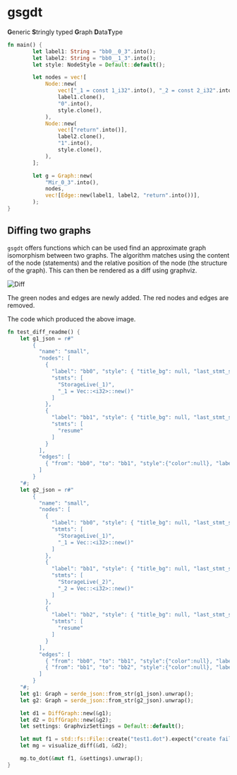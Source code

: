 # gsgdt

**G**eneric **S**tringly typed **G**raph **D**ata**T**ype

```rust
fn main() {
        let label1: String = "bb0__0_3".into();
        let label2: String = "bb0__1_3".into();
        let style: NodeStyle = Default::default();

        let nodes = vec![
            Node::new(
                vec!["_1 = const 1_i32".into(), "_2 = const 2_i32".into()],
                label1.clone(),
                "0".into(),
                style.clone(),
            ),
            Node::new(
                vec!["return".into()],
                label2.clone(),
                "1".into(),
                style.clone(),
            ),
        ];

        let g = Graph::new(
            "Mir_0_3".into(),
            nodes,
            vec![Edge::new(label1, label2, "return".into())],
        );
}
```

## Diffing two graphs

`gsgdt` offers functions which can be used find an approximate graph isomorphism
between two graphs. The algorithm matches using the content of the node (statements)
and the relative position of the node (the structure of the graph). This can then be rendered as a diff using graphviz.

![Diff](https://i.imgur.com/jLObxBs.png)

The green nodes and edges are newly added. The red nodes and edges are removed.

The code which produced the above image.
```rust
fn test_diff_readme() {
    let g1_json = r#"
        {
          "name": "small",
          "nodes": [
            {
              "label": "bb0", "style": { "title_bg": null, "last_stmt_sep": false }, "title": "bb0",
              "stmts": [
                "StorageLive(_1)",
                "_1 = Vec::<i32>::new()"
              ]
            },
            {
              "label": "bb1", "style": { "title_bg": null, "last_stmt_sep": false }, "title": "bb1",
              "stmts": [
                "resume"
              ]
            }
          ],
          "edges": [
            { "from": "bb0", "to": "bb1", "style":{"color":null}, "label": "return" }
          ]
        }
    "#;
    let g2_json = r#"
        {
          "name": "small",
          "nodes": [
            {
              "label": "bb0", "style": { "title_bg": null, "last_stmt_sep": false }, "title": "bb0",
              "stmts": [
                "StorageLive(_1)",
                "_1 = Vec::<i32>::new()"
              ]
            },
            {
              "label": "bb1", "style": { "title_bg": null, "last_stmt_sep": false }, "title": "bb0",
              "stmts": [
                "StorageLive(_2)",
                "_2 = Vec::<i32>::new()"
              ]
            },
            {
              "label": "bb2", "style": { "title_bg": null, "last_stmt_sep": false }, "title": "bb1",
              "stmts": [
                "resume"
              ]
            }
          ],
          "edges": [
            { "from": "bb0", "to": "bb1", "style":{"color":null}, "label": "return" },
            { "from": "bb1", "to": "bb2", "style":{"color":null}, "label": "return" }
          ]
        }
    "#;
    let g1: Graph = serde_json::from_str(g1_json).unwrap();
    let g2: Graph = serde_json::from_str(g2_json).unwrap();

    let d1 = DiffGraph::new(&g1);
    let d2 = DiffGraph::new(&g2);
    let settings: GraphvizSettings = Default::default();

    let mut f1 = std::fs::File::create("test1.dot").expect("create failed");
    let mg = visualize_diff(&d1, &d2);

    mg.to_dot(&mut f1, &settings).unwrap();
}
```
